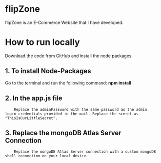 # flipZone
flipZone is an E-Commerce Website that I have developed.

# How to run locally
Download the code from GitHub and install the node packages.
## 1. To install Node-Packages
Go to the terminal and run the following command:
        **npm install**
## 2. In the app.js file
        Replace the adminPassword with the same password as the admin login credentials provided in the mail. Replace the sceret as "ThisIsOurLittleSecret".
## 3. Replace the mongoDB Atlas Server Connection
        Replace the mongoDB Atlas Server connection with a custom mongoDB shell connection on your local device.

